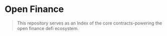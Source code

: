 # Open Finance

> This repository serves as an Index of the core contracts-powering the open finance defi ecosystem.
